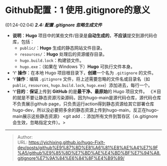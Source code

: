# Github配置：1 使用.gitignore的意义


(01:24-02:04) ***2.4: 配置 .gitignore 忽略生成文件***
-   **说明**：**Hugo** 项目中的某些文件/目录是**自动生成的**，**不应该**提交到源代码仓库，包括：
    *   `public/`：**Hugo** 生成的静态网站文件目录。
    *   `resources/`：**Hugo** 处理后的资源缓存目录。
    *   `hugo.build.lock`：构建锁文件。
    *   `hugo.exe`：（如果在 Windows 下）**Hugo** 可执行文件本身。
-   ♈ **操作**：在本地 Hugo 项目根目录下，**创建**一个名为 `.gitignore` 的文件。
-   ♈**操作**：编辑 `.gitignore` 文件，将上述需要忽略的文件名或目录名（如 `public`, `resources`, `hugo.build.lock`, `hugo.exe`）添加进去，每行一个。
-   ♈**目的**：**保证**上传到 **GitHub** 的是**最干净、最原始**的 Hugo 项目文件。
	《♓目的就是不要让静态资源污染源码，因为hugo-main是源代码仓库，源代码仓库不负责展示github page，只负责运行action得到静态资源给其它部署仓库hugo-dev，所以没必要把多余的静态资源上传到hugo-main，反正在hugo-main展示这些静态资源》
	<git add .：添加所有文件到暂存区（♎.gitignore 会生效，忽略指定文件）。>

---

> Author:   
> URL: https://yichixing.github.io/hugo-Fixlt-dev/posts/github%E9%87%8D%E8%A6%81%E8%AE%A4%E7%9F%A5/github%E9%85%8D%E7%BD%AE%E4%BD%BF%E7%94%A8.gitignore%E7%9A%84%E6%84%8F%E4%B9%89/  

